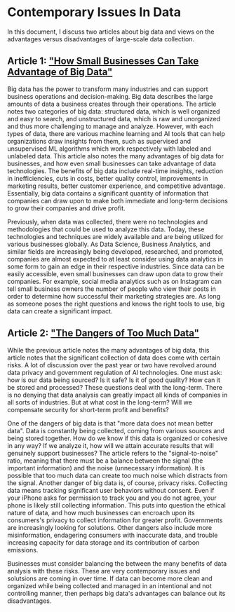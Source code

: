 # Contemporary Issues In Data

In this document, I discuss two articles about big data and views on the advantages versus disadvantages of large-scale data collection.

## Article 1: ["How Small Businesses Can Take Advantage of Big Data"](https://www.business.com/articles/data-analysis-for-small-business/)

Big data has the power to transform many industries and can support business operations and decision-making. Big data describes the large amounts of data a business creates through their operations. The article notes two categories of big data: structured data, which is well organized and easy to search, and unstructured data, which is raw and unorganized and thus more challenging to manage and analyze. However, with each types of data, there are various machine learning and AI tools that can help organizations draw insights from them, such as supervised and unsupervised ML algorithms which work respectively with labeled and unlabeled data. This article also notes the many advantages of big data for businesses, and how even small businesses can take advantage of data technologies. The benefits of big data include real-time insights, reduction in inefficiencies, cuts in costs, better quality control, improvements in marketing results, better customer experience, and competitive advantage. Essentially, big data contains a significant quantity of information that companies can draw upon to make both immediate and long-term decisions to grow their companies and drive profit.

Previously, when data was collected, there were no technologies and methodologies that could be used to analyze this data. Today, these technologies and techniques are widely available and are being utilized for various businesses globally. As Data Science, Business Analytics, and similar fields are increasingly being developed, researched, and promoted, companies are almost expected to at least consider using data analytics in some form to gain an edge in their respective industries. Since data can be easily accessible, even small businesses can draw upon data to grow their companies. For example, social media analytics such as on Instagram can tell small business owners the number of people who view their posts in order to determine how successful their marketing strategies are. As long as someone poses the right questions and knows the right tools to use, big data can create a significant impact.

## Article 2: ["The Dangers of Too Much Data"](https://builtin.com/data-science/dangers-of-too-much-data)

While the previous article notes the many advantages of big data, this article notes that the significant collection of data does come with certain risks. A lot of discussion over the past year or two have revolved around data privacy and government regulation of AI technologies. One must ask: how is our data being sourced? Is it safe? Is it of good quality? How can it be stored and processed? These questions deal with the long-term. There is no denying that data analysis can greatly impact all kinds of companies in all sorts of industries. But at what cost in the long-term? Will we compensate security for short-term profit and benefits?

One of the dangers of big data is that "more data does not mean better data". Data is constantly being collected, coming from various sources and being stored together. How do we know if this data is organized or cohesive in any way? If we analyze it, how will we attain accurate results that will genuinely support businesses? The article refers to the "signal-to-noise" ratio, meaning that there must be a balance between the signal (the important information) and the noise (unnecessary information). It is possible that too much data can create too much noise which distracts from the signal. Another danger of big data is, of course, privacy risks. Collecting data means tracking significant user behaviors without consent. Even if your iPhone asks for permission to track you and you do not agree, your phone is likely still collecting information. This puts into question the ethical nature of data, and how much businesses can encroach upon its consumers's privacy to collect information for greater profit. Governments are increasingly looking for solutions. Other dangers also include more misinformation, endagering consumers with inaccurate data, and trouble increasing capacity for data storage and its contribution of carbon emissions.

Businesses must consider balancing the between the many benefits of data analysis with these risks. These are very contemporary issues and solutsions are coming in over time. If data can become more clean and organized while being collected and managed in an intentional and not controlling manner, then perhaps big data's advantages can balance out its disadvantages.
